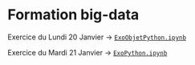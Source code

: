 # Formation big-data
Exercice du Lundi 20 Janvier -> [`ExoObjetPython.ipynb`](/tpLundi/ExoObjetPython.ipynb)

Exercice du Mardi 21 Janvier -> [`ExoPython.ipynb`](/tpMardi/ExoPython.ipynb)
